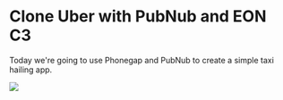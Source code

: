 # Clone Uber with PubNub and EON C3

Today we're going to use Phonegap and PubNub to create a simple taxi hailing app.

![](http://www.pubnub.com/developers/connected-car/images/bae45509.location-tracking.png)

